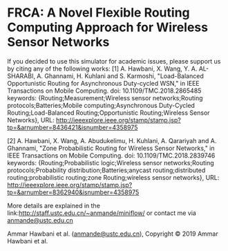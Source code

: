# FRCA: A Novel Flexible Routing Computing Approach for Wireless Sensor Networks
If you decided to use this simulator for academic issues, please support us by citing any of the following works:
[1] A. Hawbani, X. Wang, Y. A. AL-SHARABI, A. Ghannami, H. Kuhlani and S. Karmoshi, "Load-Balanced Opportunistic Routing for Asynchronous Duty-cycled WSN," in IEEE Transactions on Mobile Computing. doi: 10.1109/TMC.2018.2865485 keywords: {Routing;Measurement;Wireless sensor networks;Routing protocols;Batteries;Mobile computing;Asynchronous Duty-Cycled Routing;Load-Balanced Routing;Opportunistic Routing;Wireless Sensor Networks}, URL: http://ieeexplore.ieee.org/stamp/stamp.jsp?tp=&arnumber=8436421&isnumber=4358975

[2] A. Hawbani, X. Wang, A. Abudukelimu, H. Kuhlani, A. Qarariyah and A. Ghannami, "Zone Probabilistic Routing for Wireless Sensor Networks," in IEEE Transactions on Mobile Computing. doi: 10.1109/TMC.2018.2839746 keywords: {Routing;Probabilistic logic;Wireless sensor networks;Routing protocols;Probability distribution;Batteries;anycast routing;distributed routing;probabilistic routing;zone Routing;wireless sensor networks}, URL: http://ieeexplore.ieee.org/stamp/stamp.jsp?tp=&arnumber=8362940&isnumber=4358975

More details are explained in the link:http://staff.ustc.edu.cn/~anmande/miniflow/ or contact me via anmande@ustc.edu.cn

Ammar Hawbani et al. (anmande@ustc.edu.cn), Copyright © 2019 Ammar Hawbani et al.
